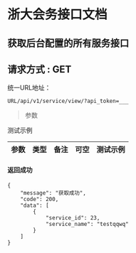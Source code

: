 
# 浙大会务接口文档

## 获取后台配置的所有服务接口
## 请求方式 : GET

统一URL地址：

```
URL/api/v1/service/view/?api_token=___
```


> 参数

测试示例

| 参数 | 类型 | 备注 | 可空 | 测试示例 |
| --- | --- | --- | --- | --- |



#### 返回成功
```
{
    "message": "获取成功",
    "code": 200,
    "data": [
        {
            "service_id": 23,
            "service_name": "testqqwq"
        }
    ]
}
```


